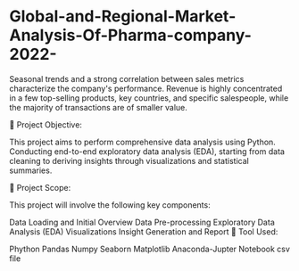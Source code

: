 # Global-and-Regional-Market-Analysis-Of-Pharma-company-2022-
Seasonal trends and a strong correlation between sales metrics characterize the company's performance. Revenue is highly concentrated in a few top-selling products, key countries, and specific salespeople, while the majority of transactions are of smaller value.


🔴 Project Objective:

This project aims to perform comprehensive data analysis using Python. Conducting end-to-end exploratory data analysis (EDA), starting from data cleaning to deriving insights through visualizations and statistical summaries.

🔴 Project Scope:

This project will involve the following key components:

Data Loading and Initial Overview
Data Pre-processing
Exploratory Data Analysis (EDA)
Visualizations
Insight Generation and Report
🔴 Tool Used:

Phython
Pandas
Numpy
Seaborn
Matplotlib
Anaconda-Jupter Notebook
csv file

